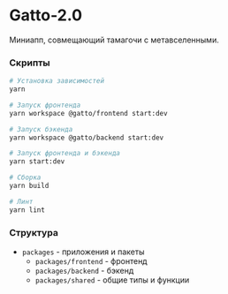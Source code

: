 # Gatto-2.0

Миниапп, совмещающий тамагочи с метавселенными.

### Скрипты

```bash
# Установка зависимостей
yarn

# Запуск фронтенда
yarn workspace @gatto/frontend start:dev

# Запуск бэкенда
yarn workspace @gatto/backend start:dev

# Запуск фронтенда и бэкенда
yarn start:dev

# Сборка
yarn build

# Линт
yarn lint
```

### Структура

- `packages` - приложения и пакеты
  - `packages/frontend` - фронтенд
  - `packages/backend` - бэкенд
  - `packages/shared` - общие типы и функции

